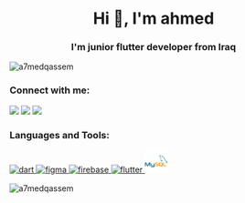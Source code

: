 <h1 align="center">Hi 👋, I'm ahmed</h1>
<h3 align="center">I'm junior flutter developer from Iraq</h3>

<p align="left"> <img src="https://komarev.com/ghpvc/?username=a7medqassem&label=Profile%20views&color=0e75b6&style=flat" alt="a7medqassem" /> </p>

<h3 align="left">Connect with me:</h3>
<p align="left">
</p>
<img src="[https://user-images.githubusercontent.com/74038190/212257465-7ce8d493-cac5-494e-982a-5a9deb852c4b.gif](https://user-images.githubusercontent.com/74038190/215283039-83bf4f37-3fe5-4d25-a42a-249d1a7e9e4f.gif)"/>
<img src="https://user-images.githubusercontent.com/74038190/212257465-7ce8d493-cac5-494e-982a-5a9deb852c4b.gif"/>
<img src="[https://user-images.githubusercontent.com/74038190/212257465-7ce8d493-cac5-494e-982a-5a9deb852c4b.gif](https://user-images.githubusercontent.com/74038190/212746035-d5c61762-973c-44c0-aec7-887f3b7690e3.gif)"/>

<h3 align="left">Languages and Tools:</h3>
<p align="left"> <a href="https://dart.dev" target="_blank" rel="noreferrer"> <img src="https://www.vectorlogo.zone/logos/dartlang/dartlang-icon.svg" alt="dart" width="40" height="40"/> </a> <a href="https://www.figma.com/" target="_blank" rel="noreferrer"> <img src="https://www.vectorlogo.zone/logos/figma/figma-icon.svg" alt="figma" width="40" height="40"/> </a> <a href="https://firebase.google.com/" target="_blank" rel="noreferrer"> <img src="https://www.vectorlogo.zone/logos/firebase/firebase-icon.svg" alt="firebase" width="40" height="40"/> </a> <a href="https://flutter.dev" target="_blank" rel="noreferrer"> <img src="https://www.vectorlogo.zone/logos/flutterio/flutterio-icon.svg" alt="flutter" width="40" height="40"/> </a> <a href="https://www.mysql.com/" target="_blank" rel="noreferrer"> <img src="https://raw.githubusercontent.com/devicons/devicon/master/icons/mysql/mysql-original-wordmark.svg" alt="mysql" width="40" height="40"/> </a> </p>

<p><img align="center" src="https://github-readme-stats.vercel.app/api/top-langs?username=a7medqassem&show_icons=true&locale=en&layout=compact" alt="a7medqassem" /></p>
